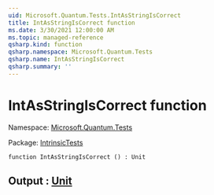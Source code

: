 ```yaml
---
uid: Microsoft.Quantum.Tests.IntAsStringIsCorrect
title: IntAsStringIsCorrect function
ms.date: 3/30/2021 12:00:00 AM
ms.topic: managed-reference
qsharp.kind: function
qsharp.namespace: Microsoft.Quantum.Tests
qsharp.name: IntAsStringIsCorrect
qsharp.summary: ''
---
```


# IntAsStringIsCorrect function

Namespace: [Microsoft.Quantum.Tests](xref:Microsoft.Quantum.Tests)

Package: [IntrinsicTests](https://nuget.org/packages/IntrinsicTests)




```qsharp
function IntAsStringIsCorrect () : Unit
```


## Output : [Unit](xref:microsoft.quantum.lang-ref.unit)


